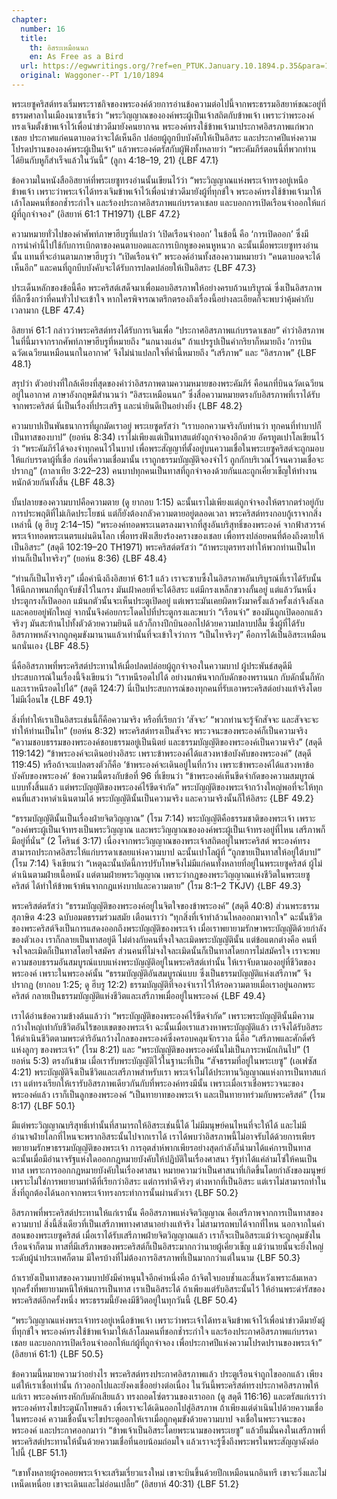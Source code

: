 ```yaml
---
chapter:
  number: 16
  title:
    th: อิสระเหมือนนก
    en: As Free as a Bird
  url: https://egwwritings.org/?ref=en_PTUK.January.10.1894.p.35&para=1518.324
  original: Waggoner--PT 1/10/1894
---
```


พระเยซูคริสต์ทรงเริ่มพระราชกิจของพระองค์ด้วยการอ่านข้อความต่อไปนี้จากพระธรรมอิสยาห์ขณะอยู่ที่ธรรมศาลาในเมืองนาซาเร็ธว่า “พระวิญญาณขององค์พระผู้เป็นเจ้าสถิตกับข้าพเจ้า เพราะว่าพระองค์ทรงเจิมตั้งข้าพเจ้าไว้เพื่อนำข่าวดีมายังคนยากจน พระองค์ทรงใช้ข้าพเจ้ามาประกาศอิสรภาพแก่พวกเชลย ประกาศแก่คนตาบอดว่าจะได้เห็นอีก ปล่อยผู้ถูกบีบบังคับให้เป็นอิสระ และประกาศปีแห่งความโปรดปรานขององค์พระผู้เป็นเจ้า” แล้วพระองค์ตรัสกับผู้ฟังทั้งหลายว่า “พระคัมภีร์ตอนนี้ที่พวกท่านได้ยินกับหูก็สำเร็จแล้วในวันนี้” (ลูกา 4:18–19, 21) {LBF 47.1}

ข้อความในหนังสืออิสยาห์ที่พระเยซูทรงอ่านนั้นเขียนไว้ว่า “พระวิญญาณแห่งพระเจ้าทรงอยู่เหนือข้าพเจ้า เพราะว่าพระเจ้าได้ทรงเจิมข้าพเจ้าไว้เพื่อนำข่าวดีมายังผู้ที่ทุกข์ใจ พระองค์ทรงใช้ข้าพเจ้ามาให้เล้าโลมคนที่ชอกช้ำระกำใจ และร้องประกาศอิสรภาพแก่บรรดาเชลย และบอกการเปิดเรือนจำออกให้แก่ผู้ที่ถูกจำจอง” (อิสยาห์ 61:1 TH1971) {LBF 47.2}

ความหมายทั่วไปของคำศัพท์ภาษาฮีบรูที่แปลว่า ‘เปิดเรือนจำออก’ ในข้อนี้ คือ ‘การเปิดออก’ ซึ่งมีการนำคำนี้ไปใช้กับการเบิกตาของคนตาบอดและการเบิกหูของคนหูหนวก ฉะนั้นเมื่อพระเยซูทรงอ่านนั้น แทนที่จะอ่านตามภาษาฮีบรูว่า “เปิดเรือนจำ” พระองค์อ่านทั้งสองความหมายว่า “คนตาบอดจะได้เห็นอีก” และคนที่ถูกบีบบังคับจะได้รับการปลดปล่อยให้เป็นอิสระ {LBF 47.3}

ประเด็นหลักของข้อนี้คือ พระคริสต์เสด็จมาเพื่อมอบอิสรภาพให้อย่างครบถ้วนบริบูรณ์ ซึ่งเป็นอิสรภาพที่ลึกซึ้งกว่าที่คนทั่วไปจะเข้าใจ หากใครพิจารณาตรึกตรองถึงเรื่องนี้อย่างละเอียดก็จะพบว่าคุ้มค่ากับเวลามาก {LBF 47.4}

อิสยาห์ 61:1 กล่าวว่าพระคริสต์ทรงได้รับการเจิมเพื่อ “ประกาศอิสรภาพแก่บรรดาเชลย” คำว่าอิสรภาพในที่นี้มาจากรากศัพท์ภาษาฮีบรูที่หมายถึง “นกนางแอ่น” ถ้าแปรรูปเป็นคำกริยาก็หมายถึง ‘การบินฉวัดเฉวียนเหมือนนกในอากาศ’ จึงไม่น่าแปลกใจที่คำนี้หมายถึง “เสรีภาพ” และ “อิสรภาพ” {LBF 48.1}

สรุปว่า ตัวอย่างที่ใกล้เคียงที่สุดของคำว่าอิสรภาพตามความหมายของพระคัมภีร์ คือนกที่บินฉวัดเฉวียนอยู่ในอากาศ ภาษาอังกฤษมีสำนวนว่า “อิสระเหมือนนก” ซึ่งสื่อความหมายตรงกับอิสรภาพที่เราได้รับจากพระคริสต์ นี่เป็นเรื่องที่ประเสริฐ และน่ายินดีเป็นอย่างยิ่ง {LBF 48.2}

ความบาปเป็นพันธนาการที่ผูกมัดเราอยู่ พระเยซูตรัสว่า “เราบอกความจริงกับท่านว่า ทุกคนที่ทำบาปก็เป็นทาสของบาป” (ยอห์น 8:34) เราไม่เพียงแต่เป็นทาสแต่ยังถูกจำจองอีกด้วย อัครทูตเปาโลเขียนไว้ว่า “พระคัมภีร์ได้จองจำทุกคนไว้ในบาป เพื่อพระสัญญาที่ตั้งอยู่บนความเชื่อในพระเยซูคริสต์จะถูกมอบให้แก่บรรดาผู้ที่เชื่อ ก่อนที่ความเชื่อมานั้น เราถูกธรรมบัญญัติจองจำไว้ ถูกกักบริเวณไว้จนความเชื่อจะปรากฏ” (กาลาเทีย 3:22–23) คนบาปทุกคนเป็นทาสที่ถูกจำจองด้วยกันและถูกเคี่ยวเข็ญให้ทำงานหนักด้วยกันทั้งสิ้น {LBF 48.3}

บั้นปลายของความบาปคือความตาย (ดู ยากอบ 1:15) ฉะนั้นเราไม่เพียงแต่ถูกจำจองให้ตรากตรำอยู่กับการประพฤติที่ไม่เกิดประโยชน์ แต่ก็ยังต้องกลัวความตายอยู่ตลอดเวลา พระคริสต์ทรงกอบกู้เราจากสิ่งเหล่านี้ (ดู ฮีบรู 2:14–15) “พระองค์ทอดพระเนตรลงมาจากที่สูงอันบริสุทธิ์ของพระองค์ จากฟ้าสวรรค์ พระเจ้าทอดพระเนตรแผ่นดินโลก เพื่อทรงฟังเสียงร้องครางของเชลย เพื่อทรงปล่อยคนที่ต้องถึงตายให้เป็นอิสระ” (สดุดี 102:19–20 TH1971) พระคริสต์ตรัสว่า “ถ้าพระบุตรทรงทำให้พวกท่านเป็นไท ท่านก็เป็นไทจริงๆ” (ยอห์น 8:36) {LBF 48.4}

“ท่านก็เป็นไทจริงๆ” เมื่อคำนึงถึงอิสยาห์ 61:1 แล้ว เราจะซาบซึ้งในอิสรภาพอันบริบูรณ์ที่เราได้รับนั้น ให้นึกภาพนกที่ถูกจับขังไว้ในกรง มันเฝ้าคอยที่จะได้อิสระ แต่มีกรงเหล็กขวางกั้นอยู่ แต่แล้ววันหนึ่งประตูกรงก็เปิดออก แม้นกตัวนั้นจะเห็นประตูเปิดอยู่ แต่เพราะมันเคยผิดหวังมาครั้งแล้วครั้งเล่าจึงลังเลและคอยอยู่พักใหญ่ จากนั้นจึงค่อยกระโดดไปที่ประตูกรงและพบว่า “เรือนจำ” ของมันถูกเปิดออกแล้วจริงๆ มันสะท้านไปทั้งตัวด้วยความยินดี แล้วก็กางปีกบินออกไปด้วยความปลาบปลื้ม ซึ่งผู้ที่ได้รับอิสรภาพหลังจากถูกคุมขังมานานแล้วเท่านั้นที่จะเข้าใจว่าการ “เป็นไทจริงๆ” คือการได้เป็นอิสระเหมือนนกนั่นเอง {LBF 48.5}

นี่คืออิสรภาพที่พระคริสต์ประทานให้เมื่อปลดปล่อยผู้ถูกจำจองในความบาป ผู้ประพันธ์สดุดีมีประสบการณ์ในเรื่องนี้จึงเขียนว่า “เราหนีรอดไปได้ อย่างนกพ้นจากกับดักของพรานนก กับดักนั้นก็หัก และเราหนีรอดไปได้” (สดุดี 124:7) นี่เป็นประสบการณ์ของทุกคนที่รับเอาพระคริสต์อย่างแท้จริงโดยไม่มีเงื่อนไข {LBF 49.1}

สิ่งที่ทำให้เราเป็นอิสระเช่นนี้ก็คือความจริง หรือที่เรียกว่า ‘สัจจะ’ “พวกท่านจะรู้จักสัจจะ และสัจจะจะทำให้ท่านเป็นไท” (ยอห์น 8:32) พระคริสต์ทรงเป็นสัจจะ พระวจนะของพระองค์ก็เป็นความจริง “ความชอบธรรมของพระองค์ชอบธรรมอยู่เป็นนิตย์ และธรรมบัญญัติของพระองค์เป็นความจริง” (สดุดี 119:142) “ข้าพระองค์จะเดินอย่างอิสระ เพราะข้าพระองค์ได้แสวงหาข้อบังคับของพระองค์” (สดุดี 119:45) หรือถ้าจะแปลตรงตัวก็คือ ‘ข้าพระองค์จะเดินอยู่ในที่กว้าง เพราะข้าพระองค์ได้แสวงหาข้อบังคับของพระองค์’ ข้อความนี้ตรงกับข้อที่ 96 ที่เขียนว่า “ข้าพระองค์เห็นขีดจำกัดของความสมบูรณ์แบบทั้งสิ้นแล้ว แต่พระบัญญัติของพระองค์ไร้ขีดจำกัด” พระบัญญัติของพระเจ้ากว้างใหญ่พอที่จะให้ทุกคนที่แสวงหาดำเนินตามได้ พระบัญญัตินั้นเป็นความจริง และความจริงนั้นก็ให้อิสระ {LBF 49.2}

“ธรรมบัญญัตินั้นเป็นเรื่องฝ่ายจิตวิญญาณ” (โรม 7:14) พระบัญญัติคือธรรมชาติของพระเจ้า เพราะ “องค์พระผู้เป็นเจ้าทรงเป็นพระวิญญาณ และพระวิญญาณขององค์พระผู้เป็นเจ้าทรงอยู่ที่ไหน เสรีภาพก็มีอยู่ที่นั่น” (2 โครินธ์ 3:17) เนื่องจากพระวิญญาณของพระเจ้าสถิตอยู่ในพระคริสต์ พระองค์ทรงสามารถประกาศอิสระให้แก่บรรดาเชลยแห่งความบาป ฉะนั้นเปาโลผู้ที่ “ถูกขายเป็นทาสให้อยู่ใต้บาป” (โรม 7:14) จึงเขียนว่า “เหตุฉะนั้นบัดนี้การปรับโทษจึงไม่มีแก่คนทั้งหลายที่อยู่ในพระเยซูคริสต์ ผู้ไม่ดำเนินตามฝ่ายเนื้อหนัง แต่ตามฝ่ายพระวิญญาณ เพราะว่ากฎของพระวิญญาณแห่งชีวิตในพระเยซูคริสต์ ได้ทำให้ข้าพเจ้าพ้นจากกฎแห่งบาปและความตาย” (โรม 8:1–2 TKJV) {LBF 49.3}

พระคริสต์ตรัสว่า “ธรรมบัญญัติของพระองค์อยู่ในจิตใจของข้าพระองค์” (สดุดี 40:8) ส่วนพระธรรมสุภาษิต 4:23 ฉบับอมตธรรมร่วมสมัย เตือนเราว่า “ทุกสิ่งที่เจ้าทำล้วนไหลออกมาจากใจ” ฉะนั้นชีวิตของพระคริสต์จึงเป็นการแสดงออกถึงพระบัญญัติของพระเจ้า เมื่อเราพยายามรักษาพระบัญญัติด้วยกำลังของตัวเอง เราก็กลายเป็นทาสอยู่ดี ไม่ต่างกับคนที่จงใจละเมิดพระบัญญัตินั้น แต่ข้อแตกต่างคือ คนที่จงใจละเมิดก็เป็นทาสโดยใจสมัคร ส่วนคนที่ไม่จงใจละเมิดนั้นก็เป็นทาสโดยการไม่สมัครใจ เราจะพบความชอบธรรมอันสมบูรณ์แบบแห่งพระบัญญัติอยู่ในพระคริสต์เท่านั้น ให้เราจับตามองอยู่ที่ชีวิตของพระองค์ เพราะในพระองค์นั้น “ธรรมบัญญัติอันสมบูรณ์แบบ ซึ่งเป็นธรรมบัญญัติแห่งเสรีภาพ” จึงปรากฏ (ยากอบ 1:25; ดู ฮีบรู 12:2) ธรรมบัญญัติที่จองจำเราไว้ให้รอความตายเมื่อเราอยู่นอกพระคริสต์ กลายเป็นธรรมบัญญัติแห่งชีวิตและเสรีภาพเมื่ออยู่ในพระองค์ {LBF 49.4}

เราได้อ่านข้อความข้างต้นแล้วว่า “พระบัญญัติของพระองค์ไร้ขีดจำกัด” เพราะพระบัญญัตินั้นมีความกว้างใหญ่เท่ากับชีวิตอันไร้ขอบเขตของพระเจ้า ฉะนั้นเมื่อเราแสวงหาพระบัญญัติแล้ว เราจึงได้รับอิสระให้ดำเนินชีวิตตามพระดำริอันกว้างไกลของพระองค์ซึ่งครอบคลุมจักรวาล นี่คือ “เสรีภาพและศักดิ์ศรีแห่งลูกๆ ของพระเจ้า” (โรม 8:21) และ “พระบัญญัติของพระองค์นั้นไม่เป็นภาระหนักเกินไป” (1 ยอห์น 5:3) ตรงกันข้าม เมื่อเรารับพระบัญญัติไว้ในฐานะที่เป็น “สัจธรรมที่อยู่ในพระเยซู” (เอเฟซัส 4:21) พระบัญญัติจึงเป็นชีวิตและเสรีภาพสำหรับเรา พระเจ้าไม่ได้ประทานวิญญาณแห่งการเป็นทาสแก่เรา แต่ทรงเรียกให้เรารับอิสรภาพเดียวกันกับที่พระองค์ทรงมีนั้น เพราะเมื่อเราเชื่อพระวจนะของพระองค์แล้ว เราก็เป็นลูกของพระองค์ “เป็นทายาทของพระเจ้า และเป็นทายาทร่วมกับพระคริสต์” (โรม 8:17) {LBF 50.1}

มีแต่พระวิญญาณบริสุทธิ์เท่านั้นที่สามารถให้อิสระเช่นนี้ได้ ไม่มีมนุษย์คนไหนที่จะให้ได้ และไม่มีอำนาจฝ่ายโลกที่ไหนจะพรากอิสระนั้นไปจากเราได้ เราได้พบว่าอิสรภาพนี้ไม่อาจรับได้ด้วยการเพียรพยายามรักษาธรรมบัญญัติของพระเจ้า การอุตส่าห์พากเพียรอย่างสุดกำลังก็นำมาได้แค่การเป็นทาส ฉะนั้นเมื่อมีอำนาจรัฐแห่งใดออกกฎหมายบังคับให้ปฏิบัติในเรื่องศาสนา รัฐทำได้แค่ล่ามโซ่ให้คนเป็นทาส เพราะการออกกฎหมายบังคับในเรื่องศาสนา หมายความว่าเป็นศาสนาที่เกิดขึ้นโดยกำลังของมนุษย์ เพราะไม่ใช่การพยายามทำดีที่เรียกว่าอิสระ แต่การทำดีจริงๆ ต่างหากที่เป็นอิสระ แต่เราไม่สามารถทำในสิ่งที่ถูกต้องได้นอกจากพระเจ้าทรงกระทำการนั้นผ่านตัวเรา {LBF 50.2}

อิสรภาพที่พระคริสต์ประทานให้แก่เรานั้น คืออิสรภาพแห่งจิตวิญญาณ คือเสรีภาพจากการเป็นทาสของความบาป สิ่งนี้สิ่งเดียวที่เป็นเสรีภาพทางศาสนาอย่างแท้จริง ไม่สามารถพบได้จากที่ไหน นอกจากในคำสอนของพระเยซูคริสต์ เมื่อเราได้รับเสรีภาพฝ่ายจิตวิญญาณแล้ว เราก็จะเป็นอิสระแม้ว่าจะถูกคุมขังในเรือนจำก็ตาม ทาสที่มีเสรีภาพของพระคริสต์ก็เป็นอิสระมากกว่านายผู้เคี่ยวเข็ญ แม้ว่านายนั้นจะยิ่งใหญ่ระดับผู้นำประเทศก็ตาม มีใครบ้างที่ไม่ต้องการอิสรภาพที่เป็นมากกว่าแต่ในนาม {LBF 50.3}

ถ้าเรายังเป็นทาสของความบาปยังมีคำหนุนใจอีกคำหนึ่งคือ ถ้าจิตใจบอบช้ำและสิ้นหวังเพราะล้มเหลวทุกครั้งที่พยายามหนีให้พ้นการเป็นทาส เราเป็นอิสระได้ ถ้าเพียงแต่รับอิสระนั้นไว้ ให้อ่านพระดำรัสของพระคริสต์อีกครั้งหนึ่ง พระธรรมนี้ยังคงมีชีวิตอยู่ในทุกวันนี้ {LBF 50.4}

“พระวิญญาณแห่งพระเจ้าทรงอยู่เหนือข้าพเจ้า เพราะว่าพระเจ้าได้ทรงเจิมข้าพเจ้าไว้เพื่อนำข่าวดีมายังผู้ที่ทุกข์ใจ พระองค์ทรงใช้ข้าพเจ้ามาให้เล้าโลมคนที่ชอกช้ำระกำใจ และร้องประกาศอิสรภาพแก่บรรดาเชลย และบอกการเปิดเรือนจำออกให้แก่ผู้ที่ถูกจำจอง เพื่อประกาศปีแห่งความโปรดปรานของพระเจ้า” (อิสยาห์ 61:1) {LBF 50.5}

ข้อความนี้หมายความว่าอย่างไร พระคริสต์ทรงประกาศอิสรภาพแล้ว ประตูเรือนจำถูกไขออกแล้ว เพียงแต่ให้เราเชื่อเท่านั้น ก้าวออกไปและยังคงเชื่ออย่างต่อเนื่อง ในวันนี้พระคริสต์ทรงประกาศอิสรภาพให้แก่เรา พระองค์ทรงหักกับดักเสียแล้ว ทรงถอดโซ่ตรวนของเราออก (ดู สดุดี 116:16) และตรัสแก่เราว่า พระองค์ทรงไขประตูนักโทษแล้ว เพื่อเราจะได้เดินออกไปสู่อิสรภาพ ถ้าเพียงแต่ดำเนินไปด้วยความเชื่อในพระองค์ ความเชื่อนั้นจะไขประตูออกให้เราเมื่อถูกคุมขังด้วยความบาป จงเชื่อในพระวจนะของพระองค์ และประกาศออกมาว่า “ข้าพเจ้าเป็นอิสระโดยพระนามของพระเยซู” แล้วยืนมั่นคงในเสรีภาพที่พระคริสต์ประทานให้นั้นด้วยความเชื่อที่นอบน้อมถ่อมใจ แล้วเราจะรู้ซึ้งถึงพระพรในพระสัญญาดังต่อไปนี้ {LBF 51.1}

“เขาทั้งหลายผู้รอคอยพระเจ้าจะเสริมเรี่ยวแรงใหม่ เขาจะบินขึ้นด้วยปีกเหมือนนกอินทรี เขาจะวิ่งและไม่เหน็ดเหนื่อย เขาจะเดินและไม่อ่อนเปลี้ย” (อิสยาห์ 40:31) {LBF 51.2}
